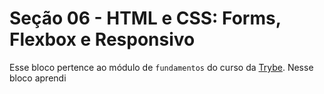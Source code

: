 # Seção 06 - HTML e CSS: Forms, Flexbox e Responsivo

Esse bloco pertence ao módulo de `fundamentos` do curso da [Trybe](https://www.betrybe.com/). Nesse bloco aprendi 



